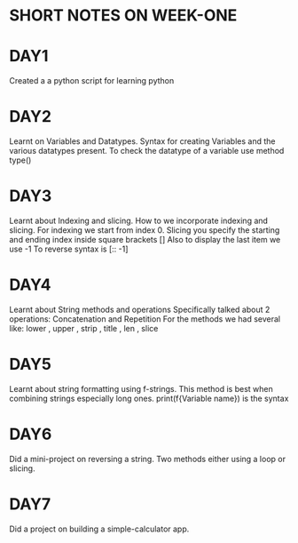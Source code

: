 # SHORT NOTES ON WEEK-ONE 

 # DAY1
Created a a python script for learning python

# DAY2
Learnt on Variables and Datatypes.
Syntax for creating Variables and the various datatypes present.
To check the datatype of a variable use method type()

# DAY3
Learnt about Indexing and slicing.
How to we incorporate indexing and slicing.
For indexing we start from index 0.
Slicing you specify the starting and ending index inside square brackets []
Also to display the last item we use -1
To reverse syntax is [:: -1]

# DAY4
Learnt about String methods and operations
Specifically talked about 2 operations: Concatenation and Repetition
For the methods we had several like: lower , upper , strip , title , len , slice

# DAY5
Learnt about string formatting using f-strings.
This method is best when combining strings especially long ones.
print(f{Variable name}) is the syntax

# DAY6
Did a mini-project on reversing a string.
Two methods either using a loop or slicing.

# DAY7
Did a project on building a simple-calculator app.


